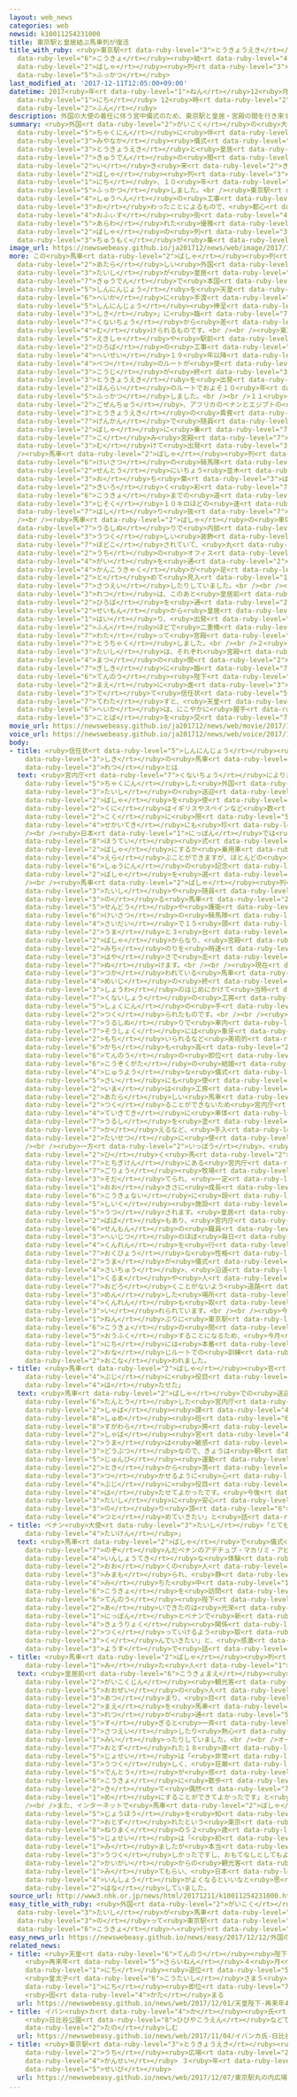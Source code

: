 ```yaml
---
layout: web_news
categories: web
newsid: k10011254231000
title: 東京駅と皇居結ぶ馬車列が復活
title_with_ruby: <ruby>東京駅<rt data-ruby-level="3">とうきょうえき</rt></ruby>と<ruby>皇居<rt
  data-ruby-level="6">こうきょ</rt></ruby><ruby>結<rt data-ruby-level="4">むす</rt></ruby>ぶ<ruby>馬車<rt
  data-ruby-level="2">ばしゃ</rt></ruby><ruby>列<rt data-ruby-level="3">れつ</rt></ruby>が<ruby>復活<rt
  data-ruby-level="5">ふっかつ</rt></ruby>
last_modified_at: '2017-12-11T12:05:00+09:00'
datetime: 2017<ruby>年<rt data-ruby-level="1">ねん</rt></ruby>12<ruby>月<rt data-ruby-level="1">がつ</rt></ruby>11<ruby>日<rt
  data-ruby-level="1">にち</rt></ruby> 12<ruby>時<rt data-ruby-level="2">じ</rt></ruby>05<ruby>分<rt
  data-ruby-level="2">ふん</rt></ruby>
description: 外国の大使の着任に伴う宮中儀式のため、東京駅と皇居・宮殿の間を行き来する馬車列が１１日、１０年ぶりに復活しました。<br />東京駅や周辺の工事が終わったことによるもので、都心のオフィス街に現れた優雅な馬車の列に注目が集まりました。
summary: <ruby>外国<rt data-ruby-level="2">がいこく</rt></ruby>の<ruby>大使<rt data-ruby-level="3">たいし</rt></ruby>の<ruby>着任<rt
  data-ruby-level="5">ちゃくにん</rt></ruby>に<ruby>伴<rt data-ruby-level="7">ともな</rt></ruby>う<ruby>宮中<rt
  data-ruby-level="3">みやなか</rt></ruby><ruby>儀式<rt data-ruby-level="7">ぎしき</rt></ruby>のため、<ruby>東京駅<rt
  data-ruby-level="3">とうきょうえき</rt></ruby>と<ruby>皇居<rt data-ruby-level="6">こうきょ</rt></ruby>・<ruby>宮殿<rt
  data-ruby-level="7">きゅうでん</rt></ruby>の<ruby>間<rt data-ruby-level="2">あいだ</rt></ruby>を<ruby>行<rt
  data-ruby-level="2">い</rt></ruby>き<ruby>来<rt data-ruby-level="2">き</rt></ruby>する<ruby>馬車<rt
  data-ruby-level="2">ばしゃ</rt></ruby><ruby>列<rt data-ruby-level="3">れつ</rt></ruby>が１１<ruby>日<rt
  data-ruby-level="1">にち</rt></ruby>、１０<ruby>年<rt data-ruby-level="1">ねん</rt></ruby>ぶりに<ruby>復活<rt
  data-ruby-level="5">ふっかつ</rt></ruby>しました。<br /><ruby>東京駅<rt data-ruby-level="3">とうきょうえき</rt></ruby>や<ruby>周辺<rt
  data-ruby-level="4">しゅうへん</rt></ruby>の<ruby>工事<rt data-ruby-level="3">こうじ</rt></ruby>が<ruby>終<rt
  data-ruby-level="3">お</rt></ruby>わったことによるもので、<ruby>都心<rt data-ruby-level="3">としん</rt></ruby>の<ruby>オフィス<rt
  data-ruby-level="4">おふぃす</rt></ruby><ruby>街<rt data-ruby-level="4">がい</rt></ruby>に<ruby>現<rt
  data-ruby-level="5">あらわ</rt></ruby>れた<ruby>優雅<rt data-ruby-level="7">ゆうが</rt></ruby>な<ruby>馬車<rt
  data-ruby-level="2">ばしゃ</rt></ruby>の<ruby>列<rt data-ruby-level="3">れつ</rt></ruby>に<ruby>注目<rt
  data-ruby-level="3">ちゅうもく</rt></ruby>が<ruby>集<rt data-ruby-level="3">あつ</rt></ruby>まりました。
image_url: https://newswebeasy.github.io/ja201712/news/web/image/2017/12/11/K10011254231_1712111205_1712111207_01_02.jpg
more: この<ruby>馬車<rt data-ruby-level="2">ばしゃ</rt></ruby><ruby>列<rt data-ruby-level="3">れつ</rt></ruby>は、<ruby>新<rt
  data-ruby-level="2">あたら</rt></ruby>しい<ruby>外国<rt data-ruby-level="2">がいこく</rt></ruby><ruby>大使<rt
  data-ruby-level="3">たいし</rt></ruby>が<ruby>皇居<rt data-ruby-level="6">こうきょ</rt></ruby>・<ruby>宮殿<rt
  data-ruby-level="7">きゅうでん</rt></ruby>で<ruby>本国<rt data-ruby-level="2">ほんごく</rt></ruby>からの<ruby>信任状<rt
  data-ruby-level="5">しんにんじょう</rt></ruby>を<ruby>天皇<rt data-ruby-level="6">てんのう</rt></ruby><ruby>陛下<rt
  data-ruby-level="6">へいか</rt></ruby>に<ruby>手渡<rt data-ruby-level="7">てわた</rt></ruby>す「<ruby>信任状<rt
  data-ruby-level="5">しんにんじょう</rt></ruby><ruby>捧呈<rt data-ruby-level="8">ほうてい</rt></ruby><ruby>式<rt
  data-ruby-level="3">しき</rt></ruby>」に<ruby>臨<rt data-ruby-level="7">のぞ</rt></ruby>むため、<ruby>宮内庁<rt
  data-ruby-level="7">くないちょう</rt></ruby>から<ruby>差<rt data-ruby-level="4">さ</rt></ruby>し<ruby>向<rt
  data-ruby-level="4">む</rt></ruby>けられるものです。<br /><br /><ruby>東京駅<rt data-ruby-level="3">とうきょうえき</rt></ruby>の<ruby>駅舎<rt
  data-ruby-level="5">えきしゃ</rt></ruby>や<ruby>駅前<rt data-ruby-level="3">えきまえ</rt></ruby><ruby>広場<rt
  data-ruby-level="2">ひろば</rt></ruby>の<ruby>工事<rt data-ruby-level="3">こうじ</rt></ruby>のため<ruby>平成<rt
  data-ruby-level="4">へいせい</rt></ruby>１９<ruby>年以降<rt data-ruby-level="6">ねんいこう</rt></ruby>、<ruby>別<rt
  data-ruby-level="4">べつ</rt></ruby>のルートが<ruby>使<rt data-ruby-level="3">つか</rt></ruby>われてきましたが、<ruby>工事<rt
  data-ruby-level="3">こうじ</rt></ruby>が<ruby>終<rt data-ruby-level="3">お</rt></ruby>わったことから<ruby>東京駅<rt
  data-ruby-level="3">とうきょうえき</rt></ruby>を<ruby>出発<rt data-ruby-level="3">しゅっぱつ</rt></ruby>する<ruby>本来<rt
  data-ruby-level="2">ほんらい</rt></ruby>のルートでおよそ１０<ruby>年<rt data-ruby-level="1">ねん</rt></ruby>ぶりに<ruby>復活<rt
  data-ruby-level="5">ふっかつ</rt></ruby>しました。<br /><br />１１<ruby>日<rt data-ruby-level="1">にち</rt></ruby>は<ruby>午前中<rt
  data-ruby-level="2">ごぜんちゅう</rt></ruby>、アフリカのベナンとエジプトの<ruby>大使<rt data-ruby-level="3">たいし</rt></ruby>が<ruby>東京駅<rt
  data-ruby-level="3">とうきょうえき</rt></ruby>の<ruby>貴賓<rt data-ruby-level="7">きひん</rt></ruby><ruby>玄関<rt
  data-ruby-level="7">げんかん</rt></ruby>で<ruby>随員<rt data-ruby-level="7">ずいいん</rt></ruby>らとともに<ruby>馬車<rt
  data-ruby-level="2">ばしゃ</rt></ruby>に<ruby>乗<rt data-ruby-level="7">の</rt></ruby>り<ruby>込<rt
  data-ruby-level="7">こ</rt></ruby>み<ruby>宮殿<rt data-ruby-level="7">きゅうでん</rt></ruby>に<ruby>向<rt
  data-ruby-level="3">む</rt></ruby>けて<ruby>出発<rt data-ruby-level="3">しゅっぱつ</rt></ruby>しました。<br
  /><ruby>馬車<rt data-ruby-level="2">ばしゃ</rt></ruby><ruby>列<rt data-ruby-level="3">れつ</rt></ruby>は、<ruby>警察<rt
  data-ruby-level="6">けいさつ</rt></ruby>の<ruby>騎馬隊<rt data-ruby-level="7">きばたい</rt></ruby>を<ruby>先頭<rt
  data-ruby-level="2">せんとう</rt></ruby>にいちょう<ruby>並木<rt data-ruby-level="6">なみき</rt></ruby>の<ruby>落<rt
  data-ruby-level="3">お</rt></ruby>ち<ruby>葉<rt data-ruby-level="3">ば</rt></ruby>で<ruby>黄色<rt
  data-ruby-level="2">きいろ</rt></ruby>く<ruby>彩<rt data-ruby-level="7">いろど</rt></ruby>られた<ruby>皇居<rt
  data-ruby-level="6">こうきょ</rt></ruby>までの<ruby>道<rt data-ruby-level="2">みち</rt></ruby>のりを<ruby>時速<rt
  data-ruby-level="3">じそく</rt></ruby>１０キロほどの<ruby>速<rt data-ruby-level="3">はや</rt></ruby>さでゆっくりと<ruby>走<rt
  data-ruby-level="7">はし</rt></ruby>り<ruby>抜<rt data-ruby-level="7">ぬ</rt></ruby>けました。<br
  /><br /><ruby>馬車<rt data-ruby-level="2">ばしゃ</rt></ruby>の<ruby>車体<rt data-ruby-level="2">しゃたい</rt></ruby>は<ruby>漆塗<rt
  data-ruby-level="7">うるしぬ</rt></ruby>りで<ruby>内部<rt data-ruby-level="3">ないぶ</rt></ruby>にも<ruby>美<rt
  data-ruby-level="3">うつく</rt></ruby>しい<ruby>装飾<rt data-ruby-level="7">そうしょく</rt></ruby>が<ruby>施<rt
  data-ruby-level="7">ほどこ</rt></ruby>されていて、<ruby>丸<rt data-ruby-level="2">まる</rt></ruby>の<ruby>内<rt
  data-ruby-level="2">うち</rt></ruby>の<ruby>オフィス<rt data-ruby-level="4">おふぃす</rt></ruby><ruby>街<rt
  data-ruby-level="4">がい</rt></ruby>を<ruby>通<rt data-ruby-level="2">とお</rt></ruby>りかかったサラリーマンや<ruby>観光客<rt
  data-ruby-level="4">かんこうきゃく</rt></ruby>が<ruby>足<rt data-ruby-level="1">あし</rt></ruby>を<ruby>止<rt
  data-ruby-level="2">と</rt></ruby>めて<ruby>見入<rt data-ruby-level="1">みい</rt></ruby>ったりスマートフォンで<ruby>撮影<rt
  data-ruby-level="7">さつえい</rt></ruby>したりしていました。<br /><br /><ruby>馬車<rt data-ruby-level="2">ばしゃ</rt></ruby><ruby>列<rt
  data-ruby-level="3">れつ</rt></ruby>は、このあと<ruby>皇居前<rt data-ruby-level="6">こうきょまえ</rt></ruby><ruby>広場<rt
  data-ruby-level="2">ひろば</rt></ruby>を<ruby>通<rt data-ruby-level="2">とお</rt></ruby>って<ruby>正門<rt
  data-ruby-level="2">せいもん</rt></ruby>から<ruby>皇居<rt data-ruby-level="6">こうきょ</rt></ruby>に<ruby>入<rt
  data-ruby-level="1">はい</rt></ruby>り、<ruby>出発<rt data-ruby-level="3">しゅっぱつ</rt></ruby>から１０<ruby>分<rt
  data-ruby-level="2">ふん</rt></ruby>ほどで<ruby>二重橋<rt data-ruby-level="3">にじゅうばし</rt></ruby>を<ruby>渡<rt
  data-ruby-level="7">わた</rt></ruby>って<ruby>宮殿<rt data-ruby-level="7">きゅうでん</rt></ruby>に<ruby>到着<rt
  data-ruby-level="7">とうちゃく</rt></ruby>しました。<br /><br />２<ruby>人<rt data-ruby-level="1">にん</rt></ruby>の<ruby>大使<rt
  data-ruby-level="3">たいし</rt></ruby>は、それぞれ<ruby>宮殿<rt data-ruby-level="7">きゅうでん</rt></ruby>の「<ruby>松<rt
  data-ruby-level="4">まつ</rt></ruby>の<ruby>間<rt data-ruby-level="2">あいだ</rt></ruby>」で<ruby>儀式<rt
  data-ruby-level="7">ぎしき</rt></ruby>に<ruby>臨<rt data-ruby-level="7">のぞ</rt></ruby>み、<ruby>天皇<rt
  data-ruby-level="6">てんのう</rt></ruby><ruby>陛下<rt data-ruby-level="6">へいか</rt></ruby>の<ruby>前<rt
  data-ruby-level="2">まえ</rt></ruby>に<ruby>進<rt data-ruby-level="3">すす</rt></ruby>み<ruby>出<rt
  data-ruby-level="3">で</rt></ruby>て<ruby>信任状<rt data-ruby-level="5">しんにんじょう</rt></ruby>などを<ruby>手渡<rt
  data-ruby-level="7">てわた</rt></ruby>すと、<ruby>天皇<rt data-ruby-level="6">てんのう</rt></ruby><ruby>陛下<rt
  data-ruby-level="6">へいか</rt></ruby>は、にこやかに<ruby>握手<rt data-ruby-level="7">あくしゅ</rt></ruby>をして<ruby>言葉<rt
  data-ruby-level="3">ことば</rt></ruby>を<ruby>交<rt data-ruby-level="7">か</rt></ruby>わされていました。
movie_url: https://newswebeasy.github.io/ja201712/news/web/movie/2017/12/11/k10011254231_201712111217_201712111220.mp4
voice_url: https://newswebeasy.github.io/ja201712/news/web/voice/2017/12/11/k10011254231_201712111217_201712111220.mp3
body:
- title: <ruby>信任状<rt data-ruby-level="5">しんにんじょう</rt></ruby><ruby>捧呈<rt data-ruby-level="8">ほうてい</rt></ruby><ruby>式<rt
    data-ruby-level="3">しき</rt></ruby>の<ruby>馬車<rt data-ruby-level="2">ばしゃ</rt></ruby><ruby>列<rt
    data-ruby-level="3">れつ</rt></ruby>とは
  text: <ruby>宮内庁<rt data-ruby-level="7">くないちょう</rt></ruby>によりますと、<ruby>新<rt data-ruby-level="2">あら</rt></ruby>たに<ruby>着任<rt
    data-ruby-level="5">ちゃくにん</rt></ruby>した<ruby>外国<rt data-ruby-level="2">がいこく</rt></ruby>の<ruby>大使<rt
    data-ruby-level="3">たいし</rt></ruby>の<ruby>送迎<rt data-ruby-level="7">そうげい</rt></ruby>に<ruby>馬車<rt
    data-ruby-level="2">ばしゃ</rt></ruby>を<ruby>使<rt data-ruby-level="3">つか</rt></ruby>っている<ruby>国<rt
    data-ruby-level="2">くに</rt></ruby>はイギリスやスペインなど<ruby>数<rt data-ruby-level="2">すう</rt></ruby>か<ruby>国<rt
    data-ruby-level="2">こく</rt></ruby>に<ruby>限<rt data-ruby-level="5">かぎ</rt></ruby>られ、<ruby>世界的<rt
    data-ruby-level="4">せかいてき</rt></ruby>にも<ruby>珍<rt data-ruby-level="7">めずら</rt></ruby>しいということです。<br
    /><br /><ruby>日本<rt data-ruby-level="1">にっぽん</rt></ruby>では<ruby>信任状<rt data-ruby-level="5">しんにんじょう</rt></ruby><ruby>捧呈<rt
    data-ruby-level="8">ほうてい</rt></ruby><ruby>式<rt data-ruby-level="3">しき</rt></ruby>にあたって<ruby>馬車<rt
    data-ruby-level="2">ばしゃ</rt></ruby>にするか<ruby>乗用車<rt data-ruby-level="3">じょうようしゃ</rt></ruby>にするか<ruby>選<rt
    data-ruby-level="4">えら</rt></ruby>ぶことができますが、ほとんどの<ruby>大使<rt data-ruby-level="3">たいし</rt></ruby>が<ruby>就任<rt
    data-ruby-level="6">しゅうにん</rt></ruby>の<ruby>記念<rt data-ruby-level="4">きねん</rt></ruby>になるとして<ruby>馬車<rt
    data-ruby-level="2">ばしゃ</rt></ruby>を<ruby>選<rt data-ruby-level="4">えら</rt></ruby>びます。<br
    /><br /><ruby>馬車<rt data-ruby-level="2">ばしゃ</rt></ruby><ruby>列<rt data-ruby-level="3">れつ</rt></ruby>は、<ruby>大使<rt
    data-ruby-level="3">たいし</rt></ruby>や<ruby>随員<rt data-ruby-level="7">ずいいん</rt></ruby>の<ruby>乗<rt
    data-ruby-level="3">の</rt></ruby>る<ruby>馬車<rt data-ruby-level="2">ばしゃ</rt></ruby>や<ruby>先導<rt
    data-ruby-level="5">せんどう</rt></ruby>や<ruby>護衛<rt data-ruby-level="5">ごえい</rt></ruby>にあたる<ruby>警察<rt
    data-ruby-level="6">けいさつ</rt></ruby>の<ruby>騎馬隊<rt data-ruby-level="7">きばたい</rt></ruby>など<ruby>最大<rt
    data-ruby-level="4">さいだい</rt></ruby>で１５<ruby>頭<rt data-ruby-level="2">とう</rt></ruby>の<ruby>馬<rt
    data-ruby-level="2">うま</rt></ruby>と３<ruby>台<rt data-ruby-level="2">だい</rt></ruby>の<ruby>馬車<rt
    data-ruby-level="2">ばしゃ</rt></ruby>からなり、<ruby>宮殿<rt data-ruby-level="7">きゅうでん</rt></ruby>までのおよそ１キロの<ruby>道<rt
    data-ruby-level="2">みち</rt></ruby>のりを<ruby>時速<rt data-ruby-level="3">じそく</rt></ruby>１０キロほどの<ruby>速<rt
    data-ruby-level="3">はや</rt></ruby>さで<ruby>走<rt data-ruby-level="7">はし</rt></ruby>り<ruby>抜<rt
    data-ruby-level="7">ぬ</rt></ruby>けます。<br /><br /><ruby>現在<rt data-ruby-level="5">げんざい</rt></ruby><ruby>使<rt
    data-ruby-level="3">つか</rt></ruby>われている<ruby>馬車<rt data-ruby-level="2">ばしゃ</rt></ruby>は、ほとんどが<ruby>明治<rt
    data-ruby-level="4">めいじ</rt></ruby>の<ruby>終<rt data-ruby-level="3">お</rt></ruby>わりから<ruby>昭和<rt
    data-ruby-level="3">しょうわ</rt></ruby>のはじめにかけて<ruby>当時<rt data-ruby-level="2">とうじ</rt></ruby>の<ruby>宮内省<rt
    data-ruby-level="7">くないしょう</rt></ruby>の<ruby>工房<rt data-ruby-level="7">こうぼう</rt></ruby>で<ruby>職人<rt
    data-ruby-level="5">しょくにん</rt></ruby>の<ruby>手<rt data-ruby-level="1">て</rt></ruby>によって<ruby>作<rt
    data-ruby-level="2">つく</rt></ruby>られたものです。<br /><br /><ruby>車体<rt data-ruby-level="2">しゃたい</rt></ruby>は<ruby>漆塗<rt
    data-ruby-level="7">うるしぬ</rt></ruby>りで<ruby>車内<rt data-ruby-level="2">しゃない</rt></ruby>の<ruby>装飾<rt
    data-ruby-level="7">そうしょく</rt></ruby>には<ruby>象牙<rt data-ruby-level="8">ぞうげ</rt></ruby>が<ruby>用<rt
    data-ruby-level="2">もち</rt></ruby>いられるなど<ruby>美術的<rt data-ruby-level="5">びじゅつてき</rt></ruby>な<ruby>価値<rt
    data-ruby-level="6">かち</rt></ruby>も<ruby>高<rt data-ruby-level="2">たか</rt></ruby>く、<ruby>天皇<rt
    data-ruby-level="6">てんのう</rt></ruby>の<ruby>即位<rt data-ruby-level="7">そくい</rt></ruby>や<ruby>皇族方<rt
    data-ruby-level="6">こうぞくがた</rt></ruby>の<ruby>結婚<rt data-ruby-level="7">けっこん</rt></ruby>など<ruby>重要<rt
    data-ruby-level="4">じゅうよう</rt></ruby>な<ruby>儀式<rt data-ruby-level="7">ぎしき</rt></ruby>の<ruby>際<rt
    data-ruby-level="5">さい</rt></ruby>にも<ruby>使<rt data-ruby-level="3">つか</rt></ruby>われます。<ruby>今<rt
    data-ruby-level="2">いま</rt></ruby>は<ruby>工房<rt data-ruby-level="7">こうぼう</rt></ruby>はなくなり、<ruby>新<rt
    data-ruby-level="2">あたら</rt></ruby>しい<ruby>馬車<rt data-ruby-level="2">ばしゃ</rt></ruby>を<ruby>作<rt
    data-ruby-level="2">つく</rt></ruby>ることができないため<ruby>宮内庁<rt data-ruby-level="7">くないちょう</rt></ruby>は<ruby>定期的<rt
    data-ruby-level="4">ていきてき</rt></ruby>に<ruby>車体<rt data-ruby-level="2">しゃたい</rt></ruby>の<ruby>漆<rt
    data-ruby-level="7">うるし</rt></ruby>を<ruby>塗<rt data-ruby-level="7">ぬ</rt></ruby>り<ruby>替<rt
    data-ruby-level="7">か</rt></ruby>えるなど、<ruby>手入<rt data-ruby-level="1">てい</rt></ruby>れをしながら<ruby>大切<rt
    data-ruby-level="2">たいせつ</rt></ruby>に<ruby>使<rt data-ruby-level="3">つか</rt></ruby>っています。<br
    /><br /><ruby>一方<rt data-ruby-level="2">いっぽう</rt></ruby>、<ruby>馬車<rt data-ruby-level="2">ばしゃ</rt></ruby>を<ruby>引<rt
    data-ruby-level="2">ひ</rt></ruby>く<ruby>馬<rt data-ruby-level="2">うま</rt></ruby>は<ruby>栃木県<rt
    data-ruby-level="7">とちぎけん</rt></ruby>にある<ruby>宮内庁<rt data-ruby-level="7">くないちょう</rt></ruby>の<ruby>御料<rt
    data-ruby-level="7">ごりょう</rt></ruby><ruby>牧場<rt data-ruby-level="4">ぼくじょう</rt></ruby>で<ruby>育<rt
    data-ruby-level="3">そだ</rt></ruby>てられ、<ruby>一定<rt data-ruby-level="3">いってい</rt></ruby>の<ruby>大<rt
    data-ruby-level="1">おお</rt></ruby>きさに<ruby>成長<rt data-ruby-level="4">せいちょう</rt></ruby>すると<ruby>皇居内<rt
    data-ruby-level="6">こうきょない</rt></ruby>に<ruby>設<rt data-ruby-level="5">もう</rt></ruby>けられた<ruby>飼育<rt
    data-ruby-level="5">しいく</rt></ruby><ruby>施設<rt data-ruby-level="7">しせつ</rt></ruby>に<ruby>移<rt
    data-ruby-level="5">うつ</rt></ruby>されます。<ruby>皇居<rt data-ruby-level="6">こうきょ</rt></ruby>には<ruby>馬場<rt
    data-ruby-level="2">ばば</rt></ruby>もあり、<ruby>宮内庁<rt data-ruby-level="7">くないちょう</rt></ruby>の<ruby>専門<rt
    data-ruby-level="6">せんもん</rt></ruby>の<ruby>職員<rt data-ruby-level="5">しょくいん</rt></ruby>が<ruby>平日<rt
    data-ruby-level="3">へいじつ</rt></ruby>のほぼ<ruby>毎日<rt data-ruby-level="2">まいにち</rt></ruby><ruby>訓練<rt
    data-ruby-level="4">くんれん</rt></ruby>を<ruby>行<rt data-ruby-level="2">おこな</rt></ruby>っているほか、<ruby>臆病<rt
    data-ruby-level="7">おくびょう</rt></ruby>な<ruby>性格<rt data-ruby-level="5">せいかく</rt></ruby>とされる<ruby>馬<rt
    data-ruby-level="2">うま</rt></ruby>が<ruby>儀式<rt data-ruby-level="7">ぎしき</rt></ruby>の<ruby>最中<rt
    data-ruby-level="4">さいちゅう</rt></ruby>、<ruby>沿道<rt data-ruby-level="6">えんどう</rt></ruby>の<ruby>車<rt
    data-ruby-level="1">くるま</rt></ruby>や<ruby>人<rt data-ruby-level="1">ひと</rt></ruby>に<ruby>驚<rt
    data-ruby-level="7">おどろ</rt></ruby>くことがないよう<ruby>道路<rt data-ruby-level="3">どうろ</rt></ruby>に<ruby>面<rt
    data-ruby-level="3">めん</rt></ruby>した<ruby>場所<rt data-ruby-level="3">ばしょ</rt></ruby>での<ruby>訓練<rt
    data-ruby-level="4">くんれん</rt></ruby>も<ruby>取<rt data-ruby-level="3">と</rt></ruby>り<ruby>入<rt
    data-ruby-level="3">い</rt></ruby>れられています。<br /><br /><ruby>今回<rt data-ruby-level="2">こんかい</rt></ruby>、１０<ruby>年<rt
    data-ruby-level="1">ねん</rt></ruby>ぶりに<ruby>東京駅<rt data-ruby-level="3">とうきょうえき</rt></ruby>と<ruby>皇居<rt
    data-ruby-level="6">こうきょ</rt></ruby>の<ruby>間<rt data-ruby-level="2">あいだ</rt></ruby>を<ruby>往復<rt
    data-ruby-level="5">おうふく</rt></ruby>することになるため、<ruby>今月<rt data-ruby-level="2">こんげつ</rt></ruby>１<ruby>日<rt
    data-ruby-level="1">にち</rt></ruby>には<ruby>本番<rt data-ruby-level="2">ほんばん</rt></ruby>と<ruby>同<rt
    data-ruby-level="2">おな</rt></ruby>じルートでの<ruby>訓練<rt data-ruby-level="4">くんれん</rt></ruby>も<ruby>行<rt
    data-ruby-level="2">おこな</rt></ruby>われました。
- title: <ruby>馬車<rt data-ruby-level="2">ばしゃ</rt></ruby><ruby>官<rt data-ruby-level="4">かん</rt></ruby>「<ruby>無事<rt
    data-ruby-level="4">ぶじ</rt></ruby>に<ruby>役目<rt data-ruby-level="3">やくめ</rt></ruby><ruby>果<rt
    data-ruby-level="4">は</rt></ruby>たせた」
  text: <ruby>馬車<rt data-ruby-level="2">ばしゃ</rt></ruby>での<ruby>送迎<rt data-ruby-level="7">そうげい</rt></ruby>を<ruby>担当<rt
    data-ruby-level="6">たんとう</rt></ruby>した<ruby>宮内庁<rt data-ruby-level="7">くないちょう</rt></ruby><ruby>車馬<rt
    data-ruby-level="2">しゃば</rt></ruby><ruby>課<rt data-ruby-level="4">か</rt></ruby><ruby>主馬<rt
    data-ruby-level="8">しゅめ</rt></ruby><ruby>班<rt data-ruby-level="6">はん</rt></ruby>の<ruby>菅原<rt
    data-ruby-level="8">すがわら</rt></ruby><ruby>房<rt data-ruby-level="7">ぼう</rt></ruby>三<ruby>車馬<rt
    data-ruby-level="2">しゃば</rt></ruby><ruby>官<rt data-ruby-level="4">かん</rt></ruby>は「<ruby>馬<rt
    data-ruby-level="2">うま</rt></ruby>は<ruby>敏感<rt data-ruby-level="7">びんかん</rt></ruby>な<ruby>動物<rt
    data-ruby-level="3">どうぶつ</rt></ruby>なので、きょうは<ruby>朝<rt data-ruby-level="2">あさ</rt></ruby>の<ruby>準備<rt
    data-ruby-level="5">じゅんび</rt></ruby><ruby>運動<rt data-ruby-level="3">うんどう</rt></ruby>の<ruby>時<rt
    data-ruby-level="2">とき</rt></ruby>から<ruby>落<rt data-ruby-level="3">お</rt></ruby>ち<ruby>着<rt
    data-ruby-level="3">つ</rt></ruby>かせるように<ruby>心<rt data-ruby-level="2">こころ</rt></ruby>がけました。<ruby>無事<rt
    data-ruby-level="4">ぶじ</rt></ruby>に<ruby>役目<rt data-ruby-level="3">やくめ</rt></ruby>を<ruby>果<rt
    data-ruby-level="4">は</rt></ruby>たせてよかったです。<ruby>今後<rt data-ruby-level="2">こんご</rt></ruby>も<ruby>大使<rt
    data-ruby-level="3">たいし</rt></ruby>に<ruby>安心<rt data-ruby-level="3">あんしん</rt></ruby>してお<ruby>乗<rt
    data-ruby-level="3">の</rt></ruby>り<ruby>頂<rt data-ruby-level="6">いただ</rt></ruby>けるよう<ruby>努<rt
    data-ruby-level="4">つと</rt></ruby>めていきたい」と<ruby>話<rt data-ruby-level="2">はな</rt></ruby>していました。
- title: ベナン<ruby>大使<rt data-ruby-level="3">たいし</rt></ruby>「とてもすばらしく<ruby>印象的<rt data-ruby-level="4">いんしょうてき</rt></ruby>な<ruby>体験<rt
    data-ruby-level="4">たいけん</rt></ruby>」
  text: <ruby>馬車<rt data-ruby-level="2">ばしゃ</rt></ruby>で<ruby>儀式<rt data-ruby-level="7">ぎしき</rt></ruby>に<ruby>臨<rt
    data-ruby-level="7">のぞ</rt></ruby>んだベナンのアデチュブ・マカリミ・アビソラ<ruby>大使<rt data-ruby-level="3">たいし</rt></ruby>は「とてもすばらしく<ruby>印象的<rt
    data-ruby-level="4">いんしょうてき</rt></ruby>な<ruby>体験<rt data-ruby-level="4">たいけん</rt></ruby>でした。<ruby>多<rt
    data-ruby-level="2">おお</rt></ruby>くの<ruby>人<rt data-ruby-level="1">ひと</rt></ruby>たちに<ruby>見守<rt
    data-ruby-level="3">みまも</rt></ruby>られ、<ruby>静<rt data-ruby-level="4">しず</rt></ruby>けさに<ruby>満<rt
    data-ruby-level="4">み</rt></ruby>ちた<ruby>中<rt data-ruby-level="1">なか</rt></ruby>で<ruby>皇居<rt
    data-ruby-level="6">こうきょ</rt></ruby>を<ruby>訪問<rt data-ruby-level="6">ほうもん</rt></ruby>し、<ruby>天皇<rt
    data-ruby-level="6">てんのう</rt></ruby><ruby>陛下<rt data-ruby-level="6">へいか</rt></ruby>とお<ruby>会<rt
    data-ruby-level="2">あ</rt></ruby>いできたのは<ruby>光栄<rt data-ruby-level="4">こうえい</rt></ruby>なことです。これから<ruby>日本<rt
    data-ruby-level="1">にっぽん</rt></ruby>とベナンで<ruby>新<rt data-ruby-level="2">あたら</rt></ruby>しい<ruby>協力<rt
    data-ruby-level="4">きょうりょく</rt></ruby><ruby>関係<rt data-ruby-level="4">かんけい</rt></ruby>を<ruby>作<rt
    data-ruby-level="2">つく</rt></ruby>っていけるよう<ruby>取<rt data-ruby-level="3">と</rt></ruby>り<ruby>組<rt
    data-ruby-level="3">く</rt></ruby>んでいきたい」と、<ruby>感激<rt data-ruby-level="6">かんげき</rt></ruby>した<ruby>様子<rt
    data-ruby-level="3">ようす</rt></ruby>で<ruby>話<rt data-ruby-level="2">はな</rt></ruby>していました。
- title: <ruby>馬車<rt data-ruby-level="2">ばしゃ</rt></ruby><ruby>列<rt data-ruby-level="3">れつ</rt></ruby><ruby>見<rt
    data-ruby-level="1">み</rt></ruby>た<ruby>人<rt data-ruby-level="1">ひと</rt></ruby>は
  text: <ruby>皇居前<rt data-ruby-level="6">こうきょまえ</rt></ruby><ruby>広場<rt data-ruby-level="2">ひろば</rt></ruby>には<ruby>外国人<rt
    data-ruby-level="2">がいこくじん</rt></ruby><ruby>観光客<rt data-ruby-level="4">かんこうきゃく</rt></ruby>など<ruby>大勢<rt
    data-ruby-level="5">おおぜい</rt></ruby>の<ruby>人<rt data-ruby-level="1">ひと</rt></ruby>が<ruby>集<rt
    data-ruby-level="3">あつ</rt></ruby>まり、<ruby>目<rt data-ruby-level="2">め</rt></ruby>の<ruby>前<rt
    data-ruby-level="2">まえ</rt></ruby>を<ruby>馬車<rt data-ruby-level="2">ばしゃ</rt></ruby><ruby>列<rt
    data-ruby-level="3">れつ</rt></ruby>が<ruby>通<rt data-ruby-level="5">とお</rt></ruby>り<ruby>過<rt
    data-ruby-level="5">す</rt></ruby>ぎると<ruby>一斉<rt data-ruby-level="7">いっせい</rt></ruby>にカメラで<ruby>撮影<rt
    data-ruby-level="7">さつえい</rt></ruby>したり<ruby>熱心<rt data-ruby-level="4">ねっしん</rt></ruby>に<ruby>見入<rt
    data-ruby-level="1">みい</rt></ruby>ったりしていました。<br /><br />オーストラリアから<ruby>観光<rt data-ruby-level="4">かんこう</rt></ruby>に<ruby>訪<rt
    data-ruby-level="7">おとず</rt></ruby>れた１８<ruby>歳<rt data-ruby-level="7">さい</rt></ruby>の<ruby>女性<rt
    data-ruby-level="5">じょせい</rt></ruby>は「<ruby>非常<rt data-ruby-level="5">ひじょう</rt></ruby>に<ruby>美<rt
    data-ruby-level="3">うつく</rt></ruby>しく、<ruby>荘厳<rt data-ruby-level="7">そうごん</rt></ruby>で<ruby>伝統<rt
    data-ruby-level="5">でんとう</rt></ruby>が<ruby>感<rt data-ruby-level="3">かん</rt></ruby>じられとてもすてきでした。<ruby>皇居<rt
    data-ruby-level="6">こうきょ</rt></ruby>に<ruby>散歩<rt data-ruby-level="4">さんぽ</rt></ruby>に<ruby>来<rt
    data-ruby-level="2">き</rt></ruby>て<ruby>偶然<rt data-ruby-level="7">ぐうぜん</rt></ruby><ruby>目<rt
    data-ruby-level="1">め</rt></ruby>にすることができてよかったです」と<ruby>話<rt data-ruby-level="2">はな</rt></ruby>していました。<br
    /><br />また、インターネットで<ruby>馬車<rt data-ruby-level="2">ばしゃ</rt></ruby><ruby>列<rt data-ruby-level="3">れつ</rt></ruby>の<ruby>情報<rt
    data-ruby-level="5">じょうほう</rt></ruby>を<ruby>知<rt data-ruby-level="2">し</rt></ruby>って<ruby>訪<rt
    data-ruby-level="7">おとず</rt></ruby>れたという<ruby>東京<rt data-ruby-level="2">とうきょう</rt></ruby>・<ruby>練馬区<rt
    data-ruby-level="8">ねりまく</rt></ruby>の５２<ruby>歳<rt data-ruby-level="7">さい</rt></ruby>の<ruby>女性<rt
    data-ruby-level="5">じょせい</rt></ruby>は「<ruby>初<rt data-ruby-level="4">はじ</rt></ruby>めて<ruby>見<rt
    data-ruby-level="1">み</rt></ruby>ましたが<ruby>本当<rt data-ruby-level="2">ほんとう</rt></ruby>に<ruby>美<rt
    data-ruby-level="3">うつく</rt></ruby>しかったですし、おもてなしとしてもよいと<ruby>思<rt data-ruby-level="2">おも</rt></ruby>います。<ruby>海外<rt
    data-ruby-level="2">かいがい</rt></ruby>からの<ruby>観光客<rt data-ruby-level="4">かんこうきゃく</rt></ruby>にも<ruby>見<rt
    data-ruby-level="1">み</rt></ruby>てもらい、<ruby>日本<rt data-ruby-level="1">にっぽん</rt></ruby>の<ruby>印象<rt
    data-ruby-level="4">いんしょう</rt></ruby>がよくなるといいなと<ruby>思<rt data-ruby-level="2">おも</rt></ruby>います」と<ruby>話<rt
    data-ruby-level="2">はな</rt></ruby>していました。
source_url: http://www3.nhk.or.jp/news/html/20171211/k10011254231000.html
easy_title_with_ruby: <ruby>外国<rt data-ruby-level="2">がいこく</rt></ruby>の<ruby>大使<rt
  data-ruby-level="3">たいし</rt></ruby>が<ruby>馬車<rt data-ruby-level="2">ばしゃ</rt></ruby>に<ruby>乗<rt
  data-ruby-level="3">の</rt></ruby>って<ruby>東京駅<rt data-ruby-level="3">とうきょうえき</rt></ruby>から<ruby>皇居<rt
  data-ruby-level="6">こうきょ</rt></ruby>へ<ruby>行<rt data-ruby-level="2">い</rt></ruby>く
easy_news_url: https://newswebeasy.github.io/news/easy/2017/12/12/外国の大使が馬車に乗って東京駅から皇居へ行く
related_news:
- title: <ruby>天皇<rt data-ruby-level="6">てんのう</rt></ruby><ruby>陛下<rt data-ruby-level="6">へいか</rt></ruby>
    <ruby>再来年<rt data-ruby-level="5">さらいねん</rt></ruby>４<ruby>月<rt data-ruby-level="1">がつ</rt></ruby>30<ruby>日<rt
    data-ruby-level="1">にち</rt></ruby><ruby>退位<rt data-ruby-level="5">たいい</rt></ruby>
    <ruby>皇太子<rt data-ruby-level="6">こうたいし</rt></ruby>さま５<ruby>月<rt data-ruby-level="1">がつ</rt></ruby>１<ruby>日<rt
    data-ruby-level="1">にち</rt></ruby><ruby>即位<rt data-ruby-level="7">そくい</rt></ruby>
    <ruby>固<rt data-ruby-level="4">かた</rt></ruby>まる
  url: https://newswebeasy.github.io/news/web/2017/12/01/天皇陛下-再来年4月30日退位-皇太子さま5月1日即位-固まる
- title: イバン<ruby>カ<rt data-ruby-level="4">か</rt></ruby><ruby>氏<rt data-ruby-level="4">し</rt></ruby>
    <ruby>日比谷公園<rt data-ruby-level="8">ひびやこうえん</rt></ruby>などで<ruby>散策<rt data-ruby-level="6">さんさく</rt></ruby><ruby>楽<rt
    data-ruby-level="2">たの</rt></ruby>しむ
  url: https://newswebeasy.github.io/news/web/2017/11/04/イバンカ氏-日比谷公園などで散策楽しむ
- title: <ruby>東京駅<rt data-ruby-level="3">とうきょうえき</rt></ruby><ruby>丸<rt data-ruby-level="2">まる</rt></ruby>の<ruby>内<rt
    data-ruby-level="2">うち</rt></ruby><ruby>広場<rt data-ruby-level="2">ひろば</rt></ruby>が<ruby>完成<rt
    data-ruby-level="4">かんせい</rt></ruby> ３<ruby>年<rt data-ruby-level="1">ねん</rt></ruby>がかりで<ruby>整備<rt
    data-ruby-level="5">せいび</rt></ruby>
  url: https://newswebeasy.github.io/news/web/2017/12/07/東京駅丸の内広場が完成-3年がかりで整備
...
```

